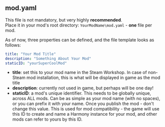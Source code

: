 ## mod.yaml
This file is not mandatory, but very highly **recommended**.  
Place it in your mod's root directory: `YourModName\mod.yaml` - **one** file per mod. 

As of now, three properties can be defined, and the file template looks as follows:
```yaml
title: "Your Mod Title" 
description: "Something About Your Mod"
staticID: "yourSuperCoolMod" 
```

* **title**: set this to your mod name in the Steam Workshop. In case of non-Steam mod installation, this is what will be displayed in game as the mod title
* **description**: currently not used in game, but perhaps will be one day!
* **staticID**: a mod's unique identifier. This needs to be globally unique, across ALL mods. Can be as simple as your mod name (with no spaces), or you can prefix it with your name. Once you publish the mod - don't change this value. This is used for mod compatibility - the game will use this ID to create and name a Harmony instance for your mod, and other mods can refer to yours by this ID.

